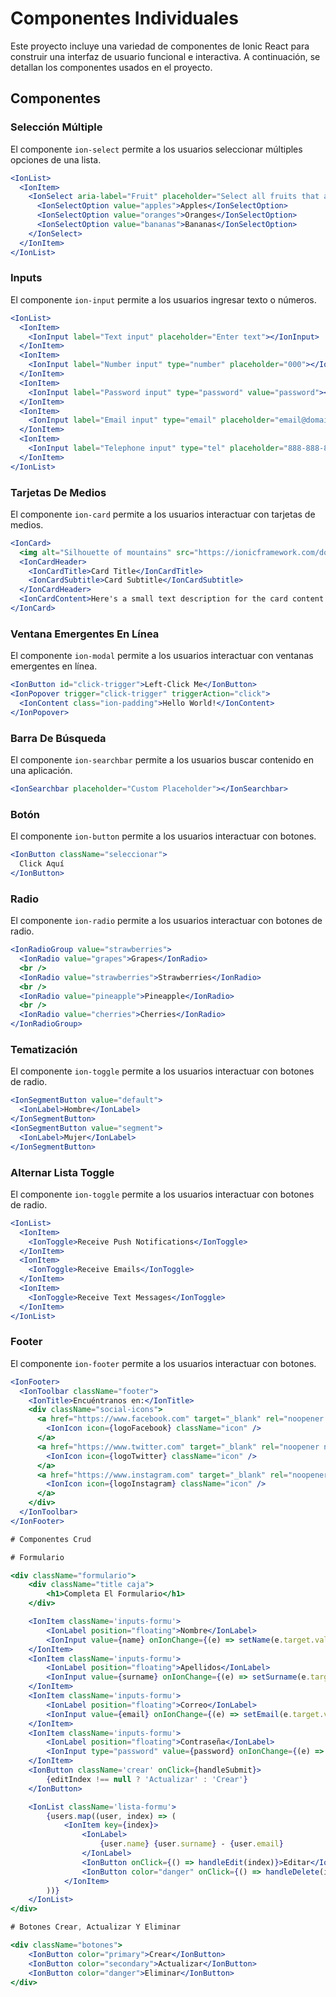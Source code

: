 
# Componentes Individuales

Este proyecto incluye una variedad de componentes de Ionic React para construir una interfaz de usuario funcional e interactiva. A continuación, se detallan los componentes usados en el proyecto.

## Componentes

### Selección Múltiple
El componente `ion-select` permite a los usuarios seleccionar múltiples opciones de una lista.
```jsx
<IonList>
  <IonItem>
    <IonSelect aria-label="Fruit" placeholder="Select all fruits that apply" multiple={true}>
      <IonSelectOption value="apples">Apples</IonSelectOption>
      <IonSelectOption value="oranges">Oranges</IonSelectOption>
      <IonSelectOption value="bananas">Bananas</IonSelectOption>
    </IonSelect>
  </IonItem>
</IonList>
```

### Inputs
El componente `ion-input` permite a los usuarios ingresar texto o números.
```jsx
<IonList>
  <IonItem>
    <IonInput label="Text input" placeholder="Enter text"></IonInput>
  </IonItem>
  <IonItem>
    <IonInput label="Number input" type="number" placeholder="000"></IonInput>
  </IonItem>
  <IonItem>
    <IonInput label="Password input" type="password" value="password"></IonInput>
  </IonItem>
  <IonItem>
    <IonInput label="Email input" type="email" placeholder="email@domain.com"></IonInput>
  </IonItem>
  <IonItem>
    <IonInput label="Telephone input" type="tel" placeholder="888-888-8888"></IonInput>
  </IonItem>
</IonList>
```

### Tarjetas De Medios
El componente `ion-card` permite a los usuarios interactuar con tarjetas de medios.
```jsx
<IonCard>
  <img alt="Silhouette of mountains" src="https://ionicframework.com/docs/img/demos/card-media.png" />
  <IonCardHeader>
    <IonCardTitle>Card Title</IonCardTitle>
    <IonCardSubtitle>Card Subtitle</IonCardSubtitle>
  </IonCardHeader>
  <IonCardContent>Here's a small text description for the card content. Nothing more, nothing less.</IonCardContent>
</IonCard>
```

### Ventana Emergentes En Línea
El componente `ion-modal` permite a los usuarios interactuar con ventanas emergentes en línea.
```jsx
<IonButton id="click-trigger">Left-Click Me</IonButton>
<IonPopover trigger="click-trigger" triggerAction="click">
  <IonContent class="ion-padding">Hello World!</IonContent>
</IonPopover>
```

### Barra De Búsqueda
El componente `ion-searchbar` permite a los usuarios buscar contenido en una aplicación.
```jsx
<IonSearchbar placeholder="Custom Placeholder"></IonSearchbar>
```

### Botón
El componente `ion-button` permite a los usuarios interactuar con botones.
```jsx
<IonButton className="seleccionar">
  Click Aquí
</IonButton>
```

### Radio
El componente `ion-radio` permite a los usuarios interactuar con botones de radio.
```jsx
<IonRadioGroup value="strawberries">
  <IonRadio value="grapes">Grapes</IonRadio>
  <br />
  <IonRadio value="strawberries">Strawberries</IonRadio>
  <br />
  <IonRadio value="pineapple">Pineapple</IonRadio>
  <br />
  <IonRadio value="cherries">Cherries</IonRadio>
</IonRadioGroup>
```

### Tematización 

El componente `ion-toggle` permite a los usuarios interactuar con botones de radio.
```jsx
<IonSegmentButton value="default">
  <IonLabel>Hombre</IonLabel>
</IonSegmentButton>
<IonSegmentButton value="segment">
  <IonLabel>Mujer</IonLabel>
</IonSegmentButton>
```

### Alternar Lista Toggle

El componente `ion-toggle` permite a los usuarios interactuar con botones de radio.
```jsx
<IonList>
  <IonItem>
    <IonToggle>Receive Push Notifications</IonToggle>
  </IonItem>
  <IonItem>
    <IonToggle>Receive Emails</IonToggle>
  </IonItem>
  <IonItem>
    <IonToggle>Receive Text Messages</IonToggle>
  </IonItem>
</IonList>
```

### Footer 
El componente `ion-footer` permite a los usuarios interactuar con botones.
```jsx
<IonFooter>
  <IonToolbar className="footer">
    <IonTitle>Encuéntranos en:</IonTitle>
    <div className="social-icons">
      <a href="https://www.facebook.com" target="_blank" rel="noopener noreferrer">
        <IonIcon icon={logoFacebook} className="icon" />
      </a>
      <a href="https://www.twitter.com" target="_blank" rel="noopener noreferrer">
        <IonIcon icon={logoTwitter} className="icon" />
      </a>
      <a href="https://www.instagram.com" target="_blank" rel="noopener noreferrer">
        <IonIcon icon={logoInstagram} className="icon" />
      </a>
    </div>
  </IonToolbar>
</IonFooter>

# Componentes Crud

# Formulario

<div className="formulario">
    <div className="title caja">
        <h1>Completa El Formulario</h1>
    </div>

    <IonItem className='inputs-formu'>
        <IonLabel position="floating">Nombre</IonLabel>
        <IonInput value={name} onIonChange={(e) => setName(e.target.value)} />
    </IonItem>
    <IonItem className='inputs-formu'>
        <IonLabel position="floating">Apellidos</IonLabel>
        <IonInput value={surname} onIonChange={(e) => setSurname(e.target.value)} />
    </IonItem>
    <IonItem className='inputs-formu'>
        <IonLabel position="floating">Correo</IonLabel>
        <IonInput value={email} onIonChange={(e) => setEmail(e.target.value)} />
    </IonItem>
    <IonItem className='inputs-formu'>
        <IonLabel position="floating">Contraseña</IonLabel>
        <IonInput type="password" value={password} onIonChange={(e) => setPassword(e.target.value)} />
    </IonItem>
    <IonButton className='crear' onClick={handleSubmit}>
        {editIndex !== null ? 'Actualizar' : 'Crear'}
    </IonButton>

    <IonList className='lista-formu'>
        {users.map((user, index) => (
            <IonItem key={index}>
                <IonLabel>
                    {user.name} {user.surname} - {user.email}
                </IonLabel>
                <IonButton onClick={() => handleEdit(index)}>Editar</IonButton>
                <IonButton color="danger" onClick={() => handleDelete(index)}>Eliminar</IonButton>
            </IonItem>
        ))}
    </IonList>
</div>

# Botones Crear, Actualizar Y Eliminar

<div className="botones">
    <IonButton color="primary">Crear</IonButton>
    <IonButton color="secondary">Actualizar</IonButton>
    <IonButton color="danger">Eliminar</IonButton>
</div>


